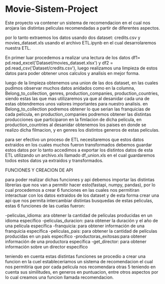 # Movie-Sistem-Project

Este proyecto va contener un sistema de recomendacion en el cual nos arojara las distintas peliculas recomendadas a partir de diferentes aspectos.

por lo tanto extraemos los datos usando dos dataset: credits.csv y movies_dataset.xls usando el archivo ETL.ipynb en el cual desarrolaremos nuestra ETL.

En primer luar procedemos a realizar una lectura de los datos df1= pd.read_excel('Dataset/movies_dataset.xlsx') y df2 = pd.read_csv('Dataset/credits.csv'), luego realizamos una limpieza de estos datos para poder obtener unos calculos y analisis en mejor forma.

luego de la limpieza obtenemos una union de las dos dataset, en las cuales pudimos observar muchos datos anidados como en la columna, Belong_to_collection, genres, production_companies, production_countries, siendo estas las que mas utilizaremos ya que al desanidar cada una de estas obtendremos unos valores importantes para nuestro analisis. en Belong_to_collection podremos obtener lo que serian las franquicias de cada pelicula, en production_companies podremos obtener las distintas producciones que participaron en la fimlacion de dicha pelicula, en production_countries al desanidar obtenemos los paises en donde se realizo dicha filmacion, y en genres los distintos generos de estas peliculas.

para ser efectivo un proceso de ETL necesitaremos que estos datos extraidos en los cuales muchos fueron transformados debemos guardar estos datos por lo tanto accedimos a exportar los distintos datos de esta ETL utilizando un archivo.xls llamado df_union.xls en el cual guardaremos todos estos datos ya extraidos y transformados. 

FUNCIONES Y CREACION DE API

 para poder realizar dichas funciones y api debemos importar las distintas librerias que nos van a permitir hacer esto(fastapi, numpy, pandas), por lo cual procedemos a crear 6 funciones en las cuales nos permitiran interactuar con los datos extraidos de los dataset y de esta forma crear una api que nos permita intercambiar distintas busquedas de estas peliculas, estas 6 funciones de las cuelas fueron:

-peliculas_idioma: ara obtener la cantidad de películas producidas en un idioma específico 
-peliculas_duracion: para obtener la duración y el año de una película específica
-franquicia: para obtener información de una franquicia específica
-peliculas_pais: para obtener la cantidad de películas producidas en un país específico
-productoras_exitosas:para obtener información de una productora específica
-get_director: para obtener información sobre un director específico

teniendo en cuenta estas distintas funciones se procedio a crear una funcion en la cuel estableceriamos un sistema de recomendacion el cual nos permitiria que por cada pelicula nos recomendara otras 5 teniendo en cuenta sus similitudes, en generos en puntuacion, entre otros aspectos por lo cual creamos una funcion llamada recomendacion.



